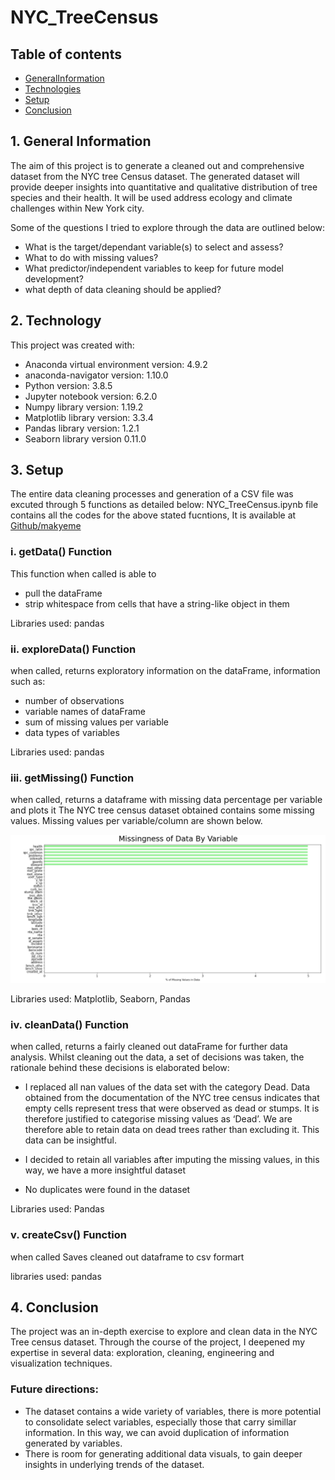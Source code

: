 # NYC_TreeCensus



## Table of contents
- [GeneralInformation](#generalinformation)
- [Technologies](#technologies)
- [Setup](#setup)
- [Conclusion](#conclusion)



## 1. General Information
The aim of this project is to generate  a cleaned out and comprehensive dataset from the NYC tree Census dataset.  The generated dataset will provide deeper  insights into quantitative and qualitative distribution of tree species and their health. It will be used address ecology and climate challenges within New York city.

Some of the questions I tried to explore through the data are outlined below:

- What is the target/dependant variable(s) to select and assess?
- What to do with missing values?
- What predictor/independent variables to keep for future model development?
- what depth of data cleaning should be applied?



## 2. Technology

This project was created with:

- Anaconda virtual environment version: 4.9.2
- anaconda-navigator version: 1.10.0
- Python version: 3.8.5
- Jupyter notebook version: 6.2.0
- Numpy library version: 1.19.2
- Matplotlib library version: 3.3.4
- Pandas library version: 1.2.1
- Seaborn library version 0.11.0 



## 3. Setup

The entire data cleaning processes and generation of a CSV file was excuted through 5 functions as detailed below:
NYC_TreeCensus.ipynb file contains all the codes for the above stated fucntions, 
It is available at [Github/makyeme](https://github.com/makyeme/NYC_TreeCensus/blob/main/missing_data.PNG)

### i. getData() Function

This function when called is able to 
- pull the dataFrame 
- strip whitespace from cells that have a string-like object in them

Libraries used: pandas

 
 ### ii. exploreData() Function 
 
when called, returns exploratory information on the dataFrame, information such as:
- number of observations
- variable names of dataFrame
- sum of missing values per variable
- data types of variables

Libraries used: pandas
 
 ### iii. getMissing() Function
 
when called, returns a dataframe with missing data percentage per variable and plots it
The NYC tree census dataset obtained contains some missing values. Missing values per variable/column are shown below.


![Optional Text](https://github.com/makyeme/NYC_TreeCensus/blob/main/missing_data.PNG)


Libraries used: Matplotlib, Seaborn, Pandas

### iv. cleanData() Function

when called, returns a fairly cleaned out dataFrame for further data analysis.
Whilst cleaning out the data, a set of decisions was taken, the rationale behind these decisions is elaborated below:

- I replaced all nan values  of the data set  with the category Dead. Data obtained from the documentation of the NYC tree census indicates that empty cells represent tress that were observed as dead or stumps. It is therefore justified to categorise missing values as ‘Dead’. We are therefore able to retain data on dead trees rather than excluding it. This data can be insightful.

- I decided to retain  all variables after imputing the missing values, in this way, we have a more insightful dataset

- No duplicates were found in the dataset

Libraries used: Pandas


### v. createCsv() Function 

when called Saves cleaned out dataframe to csv formart

libraries used: pandas



## 4. Conclusion

The project was an in-depth exercise to explore and clean data in the NYC Tree census dataset. Through the course of the project, I deepened my expertise in several data: exploration, cleaning, engineering and visualization techniques.

 
### Future directions:

- The dataset contains a wide variety of variables, there is more potential to consolidate select variables, especially those that carry simillar information. In this way, we can avoid duplication of information generated by variables.
- There is room for generating additional data visuals, to gain deeper insights in underlying trends of the dataset.
